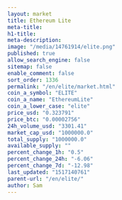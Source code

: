```yaml
---
layout: market
title: Ethereum Lite
meta-title: 
h1-title: 
meta-description: 
image: "/media/14761914/elite.png"
published: true
allow_search_engine: false
sitemap: false
enable_comment: false
sort_order: 1336
permalink: "/en/elite/market.html"
coin_a_symbol: "ELITE"
coin_a_name: "EthereumLite"
coin_a_lower_case: "elite"
price_usd: "0.323791"
price_btc: "0.00002756"
24h_volume_usd: "3301.41"
market_cap_usd: "1000000.0"
total_supply: "1000000.0"
available_supply: ""
percent_change_1h: "0.5"
percent_change_24h: "-6.06"
percent_change_7d: "-12.98"
last_updated: "1517140761"
parent-url: "/en/elite/"
author: Sam
---
```



